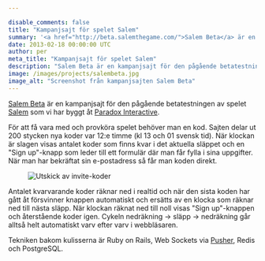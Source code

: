 ```yaml
---

disable_comments: false
title: "Kampanjsajt för spelet Salem"
summary: '<a href="http://beta.salemthegame.com/">Salem Beta</a> är en kampanjsajt för den pågående betatestningen av spelet <a href="http://www.salemthegame.com/">Salem</a> som vi har byggt åt <a href="http://www.paradoxplaza.com/">Paradox Interactive</a>.'
date: 2013-02-18 00:00:00 UTC
author: per
meta_title: "Kampanjsajt för spelet Salem"
description: "Salem Beta är en kampanjsajt för den pågående betatestningen av spelet Salem som vi har byggt åt Paradox Interactive."
image: /images/projects/salembeta.jpg
image_alt: "Screenshot från kampanjsajten Salem Beta"
---
```


<p><a href="http://beta.salemthegame.com/">Salem Beta</a> är en kampanjsajt för den pågående betatestningen av spelet <a href="http://www.salemthegame.com/">Salem</a> som vi har byggt åt <a href="http://www.paradoxplaza.com/">Paradox Interactive</a>.</p>

<p>För att få vara med och provköra spelet behöver man en kod. Sajten delar ut 200 stycken nya koder var 12:e timme (kl 13 och 01 svensk tid). När klockan är slagen visas antalet koder som finns kvar i det aktuella släppet och en "Sign up"-knapp som leder till ett formulär där man får fylla i sina uppgifter. När man har bekräftat sin e-postadress så får man koden direkt.</p>

<figure>
  <img src="/images/projects/salembeta-invites-remaining.jpg" alt="Utskick av invite-koder">
</figure>

<p>Antalet kvarvarande koder räknar ned i realtid och när den sista koden har gått åt försvinner knappen automatiskt och ersätts av en klocka som räknar ned till nästa släpp. När klockan räknat ned till noll visas "Sign up"-knappen och återstående koder igen. Cykeln nedräkning -> släpp -> nedräkning går alltså helt automatiskt varv efter varv i webbläsaren.</p>

<p>Tekniken bakom kulisserna är Ruby on Rails, Web Sockets via <a href="http://pusher.com/">Pusher</a>, Redis och PostgreSQL.</p>
